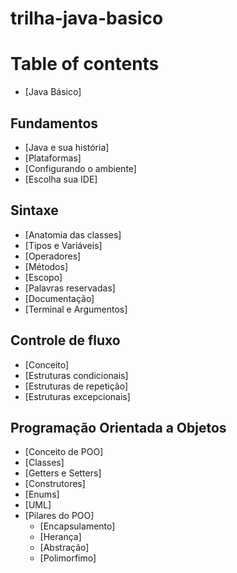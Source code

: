 # trilha-java-basico

# Table of contents

* [Java Básico]

## Fundamentos

* [Java e sua história]
* [Plataformas]
* [Configurando o ambiente]
* [Escolha sua IDE]

## Sintaxe

* [Anatomia das classes]
* [Tipos e Variáveis]
* [Operadores]
* [Métodos]
* [Escopo]
* [Palavras reservadas]
* [Documentação]
* [Terminal e Argumentos]

## Controle de fluxo

* [Conceito]
* [Estruturas condicionais]
* [Estruturas de repetição]
* [Estruturas excepcionais]

## Programação Orientada a Objetos

* [Conceito de POO]
* [Classes]
* [Getters e Setters]
* [Construtores]
* [Enums]
* [UML]
* [Pilares do POO]
  * [Encapsulamento]
  * [Herança]
  * [Abstração]
  * [Polimorfimo]
